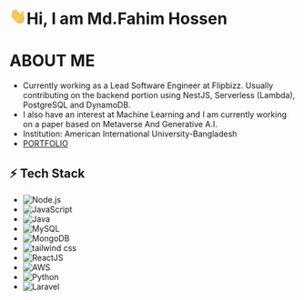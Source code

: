 # <img src="https://raw.githubusercontent.com/ABSphreak/ABSphreak/master/gifs/Hi.gif" width="30px">Hi, I am Md.Fahim Hossen 

# ABOUT ME

* Currently working as a Lead Software Engineer at Flipbizz. Usually contributing on the backend portion using NestJS, Serverless (Lambda), PostgreSQL and DynamoDB. 
* I also have an interest at Machine Learning and I am currently working on a paper based on Metaverse And Generative A.I. 
* Institution: American International University-Bangladesh
* <a href="https://main--snazzy-begonia-29e26d.netlify.app/"> PORTFOLIO </a>

## ⚡ Tech Stack

* ![Node.js](	https://img.shields.io/badge/Node.js-43853D?style=for-the-badge&logo=node.js&logoColor=F7DF1E)
* ![JavaScript](https://img.shields.io/badge/JavaScript-323330?style=for-the-badge&logo=javascript&logoColor=F7DF1E)
* ![Java](https://img.shields.io/badge/Java-ED8B00?style=for-the-badge&logo=java&logoColor=F7DF1E)
* ![MySQL](https://img.shields.io/badge/MySQL-00000F?style=for-the-badge&logo=mysql&logoColor=F7DF1E)
* ![MongoDB](https://img.shields.io/badge/MongoDB-4EA94B?style=for-the-badge&logo=mongodb&logoColor=F7DF1E)
* ![tailwind css](https://img.shields.io/badge/Tailwind_CSS-38B2AC?style=for-the-badge&logo=tailwind-css&logoColor=white)
* ![ReactJS](	https://img.shields.io/badge/React-20232A?style=for-the-badge&logo=react&logoColor=61DAFB)
* ![AWS](https://img.shields.io/badge/Amazon_AWS-232F3E?style=for-the-badge&logo=amazon-aws&logoColor=white)
* ![Python](https://img.shields.io/badge/Python-3776AB?style=for-the-badge&logo=python&logoColor=white)
* ![Laravel](https://img.shields.io/badge/Laravel-FF2D20?style=for-the-badge&logo=laravel&logoColor=white)
